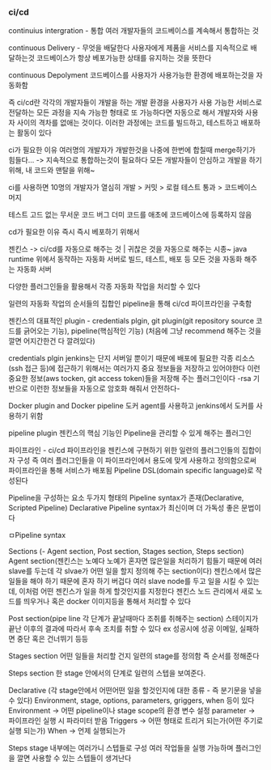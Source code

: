### ci/cd
continuius intergration - 통합 
여러 개발자들의 코드베이스를 계속해서 통합하는 것

continuous Delivery - 무엇을 배달한다
사용자에게 제품을 서비스를 지속적으로 배달하는것
코드베이스가 항상 베포가능한 상태를 유지하는 것을 뜻한다

continuous Depolyment
코드베이스를 사용자가 사용가능한 환경에 배포하는것을 자동화함

즉  ci/cd란 각각의 개발자들이 개발을 하는 개발 환경을 사용자가 사용 가능한 서비스로 전달하는 모든 과정을 지속 가능한 형태로 또 가능하다면 자동으로 해서 개발자와 사용자 사이의 격차를 없애는 것이다. 이러한 과정에는 코드를 빌드하고, 테스트하고 배포하는 활동이 있다

ci가 필요한 이유
여러명의 개발자가 개발한것을 나중에 한번에 합칠때 merge하기가 힘들다...
	-> 지속적으로 통합하는것이 필요하다
	모든 개발자들이 안심하고 개발을 하기 위해, 내 코드와 맨탈을 위해~

ci를 사용하면
	10명의 개발자가 열심히 개발 > 커밋 > 로컬 테스트 통과 > 코드베이스 머지

테스트 고드 없는 무서운 코드 버그 더미 코드를 애초에 코드베이스에 등록하지 않음

cd가 필요한 이유
	즉시 즉시 베포하기 위해서

젠킨스 -> ci/cd를 자동으로 해주는 것 | 귀찮은 것을 자동으로 해주는 시종~
java runtime 위에서 동작하는 자동화 서버로 빌드, 테스트, 배포 등 모든 것을 자동화 해주는 자동화 서버

다양한 플러그인들을 활용해서 각종 자동화 작업을 처리할 수 있다

일련의 자동화 작업의 순서들의 집합인 pipeline을 통해 ci/cd 파이프라인을 구축함

젠킨스의 대표적인 plugin - credentials plgin, git plugin(git repository source 코드를 긁어오는 기능), pipeline(핵심적인 기능)
	(처음에 그냥 recommend 해주는 것을 깔면 어지간한건 다 깔려있다)	

credentials plgin
jenkins는 단지 서버일 뿐이기 때문에 배포에 필요한 각종 리소스(ssh 접근 등)에 접근하기 위해서는 여러가지 중요 정보들을 저장하고 있어야한다
이런 중요한 정보(aws tocken, git access token)들을 저장해 주는 플러그인이다
	-rsa 기반으로 이런한 정보들을 자동으로 암호화 해줘서 안전하다-

Docker plugin and Docker pipeline
도커 agent를 사용하고 jenkins에서 도커를 사용하기 위함

pipeline plugin
젠킨스의 핵심 기능인 Pipeline을 관리할 수 있게 해주는 플러그인

파이프라인 - ci/cd 파이프라인을 젠킨스에 구현하기 위한 일련의 플러그인들의 집합이자 구성
즉 여러 플러그인들을 이 파이프라인에서 용도에 맞게 사용하고 정의함으로써 파이프라인을 통해 서비스가 배포됨 Pipeline DSL(domain specific language)로 작성된다

Pipeline을 구성하는 요소
두가지 형태의 Pipeline syntax가 존재(Declarative, Scripted Pipeline)
	Declarative Pipeline syntax가 최신이며 더 가독성 좋은 문법이다

ㅁPipeline syntax

Sections
(- Agent section, Post section, Stages section, Steps section)
Agent section(젠킨스는 노예다 노예가 혼자면 많은일을 처리하기 힘들기 때문에 여러 slave를 두는데 각 slvae가 어떤 일을 할지 정의해 주는 section이다)
젠킨스에서 많은 일들을 해야 하기 때문에 혼자 하기 버겁다
여러 slave node를 두고 일을 시킬 수 있는데, 이처럼 어떤 젠킨스가 일을 하게 할것인지를 지정한다
젠킨스 노드 관리에서 새로 노드를 띄우거나 혹은 docker 이미지등을 통해서 처리할 수 있다

Post section(pipe line 각 단계가 끝날때마다 조취를 취해주는 section)
스테이지가 끝난 이후의 결과에 따라서 후속 조치를 취할 수 있다
ex 성공시에 성공 이메일, 실패하면 중단 혹은 건너뛰기 등등
	
Stages section
어떤 일들을 처리할 건지 일련의 stage를 정의함 즉 순서를 정해준다

Steps section
한 stage 안에서의 단계로 일련의 스텝을 보여준다.

Declarative (각 stage안에서 어떤어떤 일을 할것인지에 대한 종류 - 즉 분기문을 넣을 수 있다)
Environment, stage, options, parameters, griggers, when 등이 있다
Environment ->  어떤 pipeline이나 stage scope의 환경 변수 설정
parameter -> 파이프라인 실행 시 파라미터 받음
Triggers -> 어떤 형태로 트리거 되는가(어떤 주기로 실행 되는가)
When -> 언제 실행되는가

Steps
stage 내부에는 여러가니 스텝들로 구성
여러 작업들을 실행 가능하며 플러그인을 깔면 사용할 수 있는 스텝들이 생겨난다
